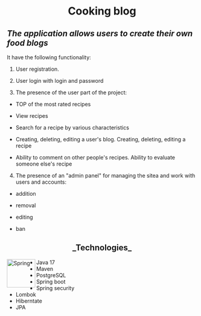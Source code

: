 <h1 align="center">Cooking blog </h1>

## _The application allows users to create their own food blogs_

It have the following functionality:

1. User registration.


2. User login with login and password


3. The presence of the user part of the project:

 - TOP of the most rated recipes
 
 - View recipes
 
 - Search for a recipe by various characteristics
 
 - Creating, deleting, editing a user's blog. Creating, deleting, editing a recipe
 
 - Ability to comment on other people's recipes. Ability to evaluate someone else's recipe
 
  
4. The presence of an "admin panel" for managing the sitea and work with users and accounts:
  
 - addition
 
 - removal
 
 - editing

 - ban
 

<h2 align="center">_Technologies_</h2>

<a href="https://spring.io"><img align="left" src="https://upload.wikimedia.org/wikipedia/commons/thumb/4/44/Spring_Framework_Logo_2018.svg/1280px-Spring_Framework_Logo_2018.svg.png" alt="Spring" width="75px"/></a>

<!-- [![N|Solid](https://upload.wikimedia.org/wikipedia/commons/thumb/4/44/Spring_Framework_Logo_2018.svg/1280px-Spring_Framework_Logo_2018.svg.png)](https://spring.io) -->

- Java 17
- Maven
- PostgreSQL
- Spring boot
- Spring security
- Lombok
- Hiberntate
- JPA
